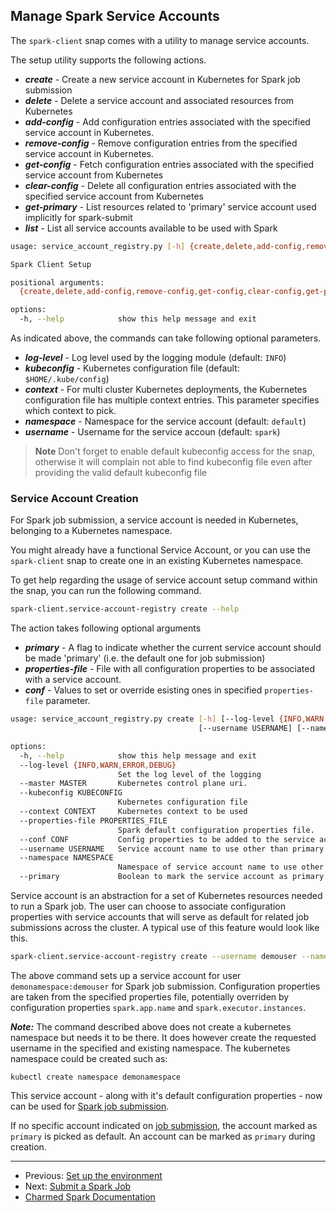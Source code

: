 ## Manage Spark Service Accounts

The `spark-client` snap comes with a utility to manage service accounts. 

The setup utility supports the following actions.
* ***create*** - Create a new service account in Kubernetes for Spark job submission
* ***delete*** - Delete a service account and associated resources from Kubernetes
* ***add-config*** - Add configuration entries associated with the specified service account in Kubernetes.
* ***remove-config*** - Remove configuration entries from the specified service account in Kubernetes.
* ***get-config*** - Fetch configuration entries associated with the specified service account from Kubernetes
* ***clear-config*** - Delete all configuration entries associated with the specified service account from Kubernetes
* ***get-primary*** - List resources related to 'primary' service account used implicitly for spark-submit
* ***list*** - List all service accounts available to be used with Spark

```bash
usage: service_account_registry.py [-h] {create,delete,add-config,remove-config,get-config,clear-config,get-primary,list} ...

Spark Client Setup

positional arguments:
  {create,delete,add-config,remove-config,get-config,clear-config,get-primary,list}

options:
  -h, --help            show this help message and exit
```

As indicated above, the commands can take following optional parameters.
* ***log-level*** - Log level used by the logging module (default: `INFO`)
* ***kubeconfig*** - Kubernetes configuration file (default: ```$HOME/.kube/config```)
* ***context*** - For multi cluster Kubernetes deployments, the Kubernetes configuration file has multiple context entries. This parameter specifies which context to pick.
* ***namespace*** - Namespace for the service account (default: `default`)
* ***username*** - Username for the service accoun (default: `spark`)

> **Note** Don't forget to enable default kubeconfig access for the snap, otherwise it will complain not able to find kubeconfig file even after providing the valid default kubeconfig file

### Service Account Creation

For Spark job submission, a service account is needed in Kubernetes, belonging to a Kubernetes namespace. 

You might already have a functional Service Account, or you can use the `spark-client` snap to create  one in an existing Kubernetes namespace.

To get help regarding the usage of service account setup command within the snap, you can run the following command.

```bash
spark-client.service-account-registry create --help
```

The action takes following optional arguments
* ***primary*** - A flag to indicate whether the current service account should be made 'primary' (i.e. the default one for job submission)
* ***properties-file*** - File with all configuration properties to be associated with a service account.
* ***conf*** - Values to set or override esisting ones in specified `properties-file` parameter.

```bash
usage: service_account_registry.py create [-h] [--log-level {INFO,WARN,ERROR,DEBUG}] [--master MASTER] [--kubeconfig KUBECONFIG] [--context CONTEXT] [--properties-file PROPERTIES_FILE] [--conf CONF]
                                          [--username USERNAME] [--namespace NAMESPACE] [--primary]

options:
  -h, --help            show this help message and exit
  --log-level {INFO,WARN,ERROR,DEBUG}
                        Set the log level of the logging
  --master MASTER       Kubernetes control plane uri.
  --kubeconfig KUBECONFIG
                        Kubernetes configuration file
  --context CONTEXT     Kubernetes context to be used
  --properties-file PROPERTIES_FILE
                        Spark default configuration properties file.
  --conf CONF           Config properties to be added to the service account.
  --username USERNAME   Service account name to use other than primary.
  --namespace NAMESPACE
                        Namespace of service account name to use other than primary.
  --primary             Boolean to mark the service account as primary.
```
Service account is an abstraction for a set of Kubernetes resources needed to run a Spark job. The user can choose to associate configuration properties 
with service accounts that will serve as default for related job submissions across the cluster. A typical use of this feature would look like this.

```bash
spark-client.service-account-registry create --username demouser --namespace demonamespace  --properties-file /home/demouser/conf/spark-defaults.conf --conf spark.app.name=demo-spark-app --conf spark.executor.instances=3
```

The above command sets up a service account for user ```demonamespace:demouser``` for Spark job submission. Configuration properties are taken from the specified 
properties file, potentially overriden by configuration properties ```spark.app.name``` and ```spark.executor.instances```.

**_Note:_** The command described above does not create a kubernetes namespace but needs it to be there. It does however create the requested username in the specified and existing namespace. The kubernetes namespace could be created such as:
```
kubectl create namespace demonamespace
```

This service account - along with it's default configuration properties - now can be used for [Spark job submission](https://discourse.charmhub.io/t/spark-client-snap-tutorial-spark-submit/8953). 

If no specific account indicated on [job submission](https://discourse.charmhub.io/t/spark-client-snap-tutorial-spark-submit/8953), the account marked as ```primary``` is picked as default. An account can be marked as ```primary``` during creation.

***

 * Previous: [Set up the environment](https://discourse.charmhub.io/t/spark-client-snap-tutorial-setup-environment/8951)
 * Next: [Submit a Spark Job](https://discourse.charmhub.io/t/spark-client-snap-tutorial-spark-submit/8953)
 * [Charmed Spark Documentation](https://discourse.charmhub.io/t/charmed-spark-documentation/8963)